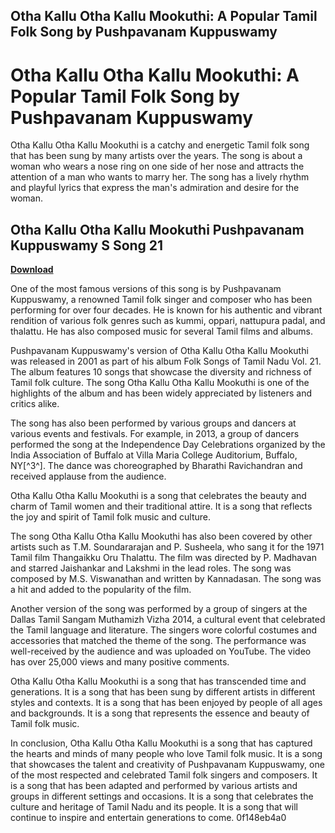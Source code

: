## Otha Kallu Otha Kallu Mookuthi: A Popular Tamil Folk Song by Pushpavanam Kuppuswamy

  
# Otha Kallu Otha Kallu Mookuthi: A Popular Tamil Folk Song by Pushpavanam Kuppuswamy
 
Otha Kallu Otha Kallu Mookuthi is a catchy and energetic Tamil folk song that has been sung by many artists over the years. The song is about a woman who wears a nose ring on one side of her nose and attracts the attention of a man who wants to marry her. The song has a lively rhythm and playful lyrics that express the man's admiration and desire for the woman.
 
## Otha Kallu Otha Kallu Mookuthi Pushpavanam Kuppuswamy S Song 21


[**Download**](https://www.google.com/url?q=https%3A%2F%2Ffancli.com%2F2tKAKE&sa=D&sntz=1&usg=AOvVaw1YU2H0exNXvanU9qliRhXP)

 
One of the most famous versions of this song is by Pushpavanam Kuppuswamy, a renowned Tamil folk singer and composer who has been performing for over four decades. He is known for his authentic and vibrant rendition of various folk genres such as kummi, oppari, nattupura padal, and thalattu. He has also composed music for several Tamil films and albums.
 
Pushpavanam Kuppuswamy's version of Otha Kallu Otha Kallu Mookuthi was released in 2001 as part of his album Folk Songs of Tamil Nadu Vol. 21. The album features 10 songs that showcase the diversity and richness of Tamil folk culture. The song Otha Kallu Otha Kallu Mookuthi is one of the highlights of the album and has been widely appreciated by listeners and critics alike.
 
The song has also been performed by various groups and dancers at various events and festivals. For example, in 2013, a group of dancers performed the song at the Independence Day Celebrations organized by the India Association of Buffalo at Villa Maria College Auditorium, Buffalo, NY[^3^]. The dance was choreographed by Bharathi Ravichandran and received applause from the audience.
 
Otha Kallu Otha Kallu Mookuthi is a song that celebrates the beauty and charm of Tamil women and their traditional attire. It is a song that reflects the joy and spirit of Tamil folk music and culture.
  
The song Otha Kallu Otha Kallu Mookuthi has also been covered by other artists such as T.M. Soundararajan and P. Susheela, who sang it for the 1971 Tamil film Thangaikku Oru Thalattu. The film was directed by P. Madhavan and starred Jaishankar and Lakshmi in the lead roles. The song was composed by M.S. Viswanathan and written by Kannadasan. The song was a hit and added to the popularity of the film.
 
Another version of the song was performed by a group of singers at the Dallas Tamil Sangam Muthamizh Vizha 2014, a cultural event that celebrated the Tamil language and literature. The singers wore colorful costumes and accessories that matched the theme of the song. The performance was well-received by the audience and was uploaded on YouTube. The video has over 25,000 views and many positive comments.
 
Otha Kallu Otha Kallu Mookuthi is a song that has transcended time and generations. It is a song that has been sung by different artists in different styles and contexts. It is a song that has been enjoyed by people of all ages and backgrounds. It is a song that represents the essence and beauty of Tamil folk music.
  
In conclusion, Otha Kallu Otha Kallu Mookuthi is a song that has captured the hearts and minds of many people who love Tamil folk music. It is a song that showcases the talent and creativity of Pushpavanam Kuppuswamy, one of the most respected and celebrated Tamil folk singers and composers. It is a song that has been adapted and performed by various artists and groups in different settings and occasions. It is a song that celebrates the culture and heritage of Tamil Nadu and its people. It is a song that will continue to inspire and entertain generations to come.
 0f148eb4a0

